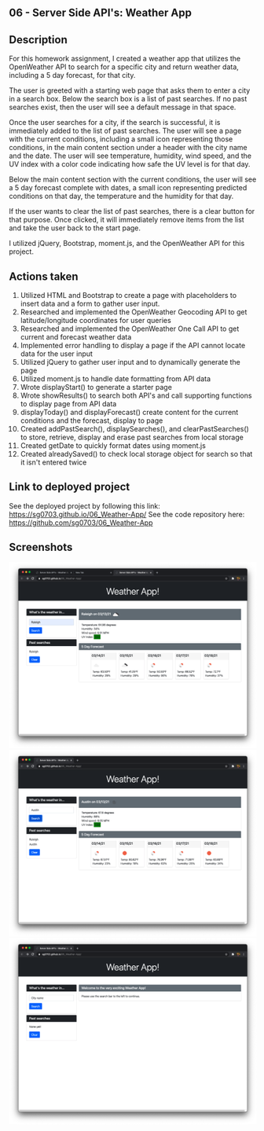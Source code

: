 ## 06 - Server Side API's: Weather App

## Description

For this homework assignment, I created a weather app that utilizes the OpenWeather API to search for a specific city and return weather data, including a 5 day forecast, for that city.

The user is greeted with a starting web page that asks them to enter a city in a search box. Below the search box is a list of past searches. If no past searches exist, then the user will see a default message in that space.

Once the user searches for a city, if the search is successful, it is immediately added to the list of past searches. The user will see a page with the current conditions, including a small icon representing those conditions, in the main content section under a header with the city name and the date. The user will see temperature, humidity, wind speed, and the UV index with a color code indicating how safe the UV level is for that day.

Below the main content section with the current conditions, the user will see a 5 day forecast complete with dates, a small icon representing predicted conditions on that day, the temperature and the humidity for that day.

If the user wants to clear the list of past searches, there is a clear button for that purpose. Once clicked, it will immediately remove items from the list and take the user back to the start page.

I utilized jQuery, Bootstrap, moment.js, and the OpenWeather API for this project.

## Actions taken

1. Utilized HTML and Bootstrap to create a page with placeholders to insert data and a form to gather user input.
2. Researched and implemented the OpenWeather Geocoding API to get latitude/longitude coordinates for user queries
3. Researched and implemented the OpenWeather One Call API to get current and forecast weather data
4. Implemented error handling to display a page if the API cannot locate data for the user input
5. Utilized jQuery to gather user input and to dynamically generate the page
6. Utilized moment.js to handle date formatting from API data
7. Wrote displayStart() to generate a starter page
8. Wrote showResults() to search both API's and call supporting functions to display page from API data
9. displayToday() and displayForecast() create content for the current conditions and the forecast, display to page
10. Created addPastSearch(), displaySearches(), and clearPastSearches() to store, retrieve, display and erase past searches from local storage
11. Created getDate to quickly format dates using moment.js
12. Created alreadySaved() to check local storage object for search so that it isn't entered twice

## Link to deployed project

See the deployed project by following this link: https://sg0703.github.io/06_Weather-App/
See the code repository here: https://github.com/sg0703/06_Weather-App

## Screenshots

![first screenshot](assets/images/screen1.png)
![second screenshot](assets/images/screen2.png)
![third screenshot](assets/images/screen3.png)
